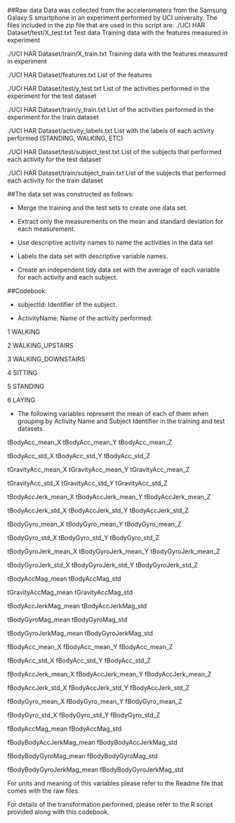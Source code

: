 
##Raw data
Data was collected from the accelerometers from the Samsung Galaxy S smartphone in an experiment performed by UCI university.
The files included in the zip file that are used in this script are:
 ./UCI HAR Dataset/test/X_test.txt Test data Training data with the features measured in experiment

 ./UCI HAR Dataset/train/X_train.txt Training data with the features measured in experiment

 ./UCI HAR Dataset/features.txt List of the features 

 ./UCI HAR Dataset/test/y_test.txt List of the activities performed in the experiment for the test dataset

 ./UCI HAR Dataset/train/y_train.txt List of the activities performed in the experiment for the train dataset

 ./UCI HAR Dataset/activity_labels.txt List with the labels of each activity performed (STANDING, WALKING, ETC)

 ./UCI HAR Dataset/test/subject_test.txt List of the subjects that performed each activity for the test dataset

 ./UCI HAR Dataset/train/subject_train.txt List of the subjects that performed each activity for the train dataset



##The data set was constructed as follows: 
* Merge the training and the test sets to create one data set.

* Extract only the measurements on the mean and standard deviation for each measurement. 

* Use descriptive activity names to name the activities in the data set

* Labels the data set with descriptive variable names. 

* Create an independent tidy data set with the average of each variable for each activity and each subject.


##Codebook:
* subjectId: Identifier of the subject. 

* ActivityName: Name of the activity performed:    

 1 WALKING

 2 WALKING_UPSTAIRS

 3 WALKING_DOWNSTAIRS
 
 4 SITTING

 5 STANDING
 
 6 LAYING

* The following variables represent the mean of each of them when grouping by Activity Name and Subject Identifier in the training and test datasets.

tBodyAcc_mean_X tBodyAcc_mean_Y tBodyAcc_mean_Z 

tBodyAcc_std_X tBodyAcc_std_Y tBodyAcc_std_Z 

tGravityAcc_mean_X tGravityAcc_mean_Y tGravityAcc_mean_Z 

tGravityAcc_std_X tGravityAcc_std_Y tGravityAcc_std_Z 

tBodyAccJerk_mean_X tBodyAccJerk_mean_Y tBodyAccJerk_mean_Z 

tBodyAccJerk_std_X tBodyAccJerk_std_Y tBodyAccJerk_std_Z 

tBodyGyro_mean_X tBodyGyro_mean_Y tBodyGyro_mean_Z 

tBodyGyro_std_X tBodyGyro_std_Y tBodyGyro_std_Z 

tBodyGyroJerk_mean_X tBodyGyroJerk_mean_Y tBodyGyroJerk_mean_Z 

tBodyGyroJerk_std_X tBodyGyroJerk_std_Y tBodyGyroJerk_std_Z 

tBodyAccMag_mean tBodyAccMag_std 

tGravityAccMag_mean tGravityAccMag_std 

tBodyAccJerkMag_mean tBodyAccJerkMag_std 

tBodyGyroMag_mean tBodyGyroMag_std 

tBodyGyroJerkMag_mean tBodyGyroJerkMag_std 

fBodyAcc_mean_X fBodyAcc_mean_Y fBodyAcc_mean_Z 

fBodyAcc_std_X fBodyAcc_std_Y fBodyAcc_std_Z 

fBodyAccJerk_mean_X fBodyAccJerk_mean_Y fBodyAccJerk_mean_Z 

fBodyAccJerk_std_X fBodyAccJerk_std_Y fBodyAccJerk_std_Z 

fBodyGyro_mean_X fBodyGyro_mean_Y fBodyGyro_mean_Z 

fBodyGyro_std_X fBodyGyro_std_Y fBodyGyro_std_Z 

fBodyAccMag_mean fBodyAccMag_std 

fBodyBodyAccJerkMag_mean fBodyBodyAccJerkMag_std 

fBodyBodyGyroMag_mean fBodyBodyGyroMag_std 

fBodyBodyGyroJerkMag_mean fBodyBodyGyroJerkMag_std


For units and meaning of this variables please refer to the Readme file that comes with the raw files.

For details of the transformation performed, please refer to the R script provided along with this codebook.
















